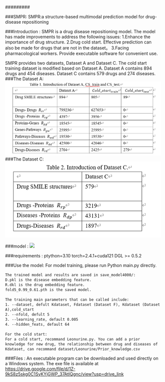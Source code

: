 
#########

###SMPR:
SMPR:a structure-based multimodal prediction model for drug-disease repositioning

###Introduction :
SMPR is a drug disease repositioning model.
The model has made improvements to address the following issues:
1.Enhance the importance of drug structure.
2.Drug cold start. Effective prediction can also be made for drugs that are not in the dataset。
3.Facing pharmacological workers. Provide executable software for convenient use.

SMPR provides two datasets, Dataset A and Dataset C. The cold start training dataset is modified based on Dataset A.
Dataset A contains 894 drugs and 454 diseases.
Dataset C contains 579 drugs and 274 diseases.
###The Dataset A:
![](img/Dataset_A.png)
###The Dataset C:
![](img/Dataset_C.png)

###model :
![](img/SMPR.jpg)

###requirements :
    ptython=3.10
    torch=2.4.1+cuda121
    DGL >= 0.5.2

###Use the model:
    For model training, please run Python main.py directly.

    The trained model and results are saved in save_model4000/:
    D.pkl is the disease embedding feature.
    R.dkl is the drug embedding feature.
    fold5_0.99_0.61.pth is the saved model.

    The training main parameters that can be called include: 
    1. --dataset, defult Kdataset, Fdataset (Dataset F), Kdataset (Dataset A),cold_start
    2. --nfold, defult 5
    3. --learning_rate, default 0.005
    4. --hidden_feats, default 64

    For the cold start:
    For a cold start, recommand Leonurine.py. You can add a prior knowledge for new drug, the relationship between drug and diseases of Kdataset, can recommand dataset/Leonurine/Prior_knowledge.csv

###Files :
    An executable program can be downloaded and used directly on a Windows system.
    The exe file is available at https://drive.google.com/file/d/1Z-9kS8z5skg0C1SyKYjGWP_37AtIQgnc/view?usp=drive_link
